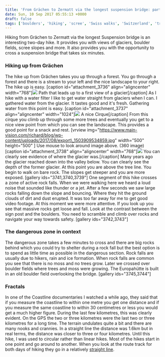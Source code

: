 ```yaml
---
title: 'From Grächen to Zermatt via the longest suspension bridge: part one'
date: Sun, 10 Sep 2017 05:55:13 +0000
draft: false
tags: ['boulders', 'hiking', 'scree', 'Swiss walks', 'Switzerland', 'travel']
---
```


Hiking from Grächen to Zermatt via the longest Suspension bridge is an interesting two-day hike. It provides you with views of glaciers, boulder fields, scree slopes and more. It also provides you with the opportunity to cross a suspension bridge that takes six minutes.

### Hiking up from Grächen

The hike up from Grächen takes you up through a forest. You go through a forest and there is a stream to your left and the nice landscape to your right. The hike up is easy. \[caption id="attachment\_3736" align="aligncenter" width="768"\][![](https://www.main-vision.com/richard/blog/wp-content/uploads/2017/08/IMG_4894-e1504168575250-768x1024.jpg)](https://www.main-vision.com/richard/blog/wp-content/uploads/2017/08/IMG_4894-e1504168575250.jpg) Path that leads up to a first view of a glacier\[/caption\] As I hike with a water filter I like to get water straight from glaciers when I can. I gathered water from the glacier. It tastes good and it's fresh. Gathering water from this point is easy. \[caption id="attachment\_3737" align="aligncenter" width="1024"\][![](https://www.main-vision.com/richard/blog/wp-content/uploads/2017/08/IMG_4902-1024x768.jpg)](https://www.main-vision.com/richard/blog/wp-content/uploads/2017/08/IMG_4902.jpg) A nice Cirque\[/caption\] From this cirque you climb up through some more trees and eventually you get to a nice view point from which you can see the landscape. This provides a good point for a snack and rest. \[vrview img="https://www.main-vision.com/richard/blog/wp-content/uploads/2017/08/export\_1503909534859.jpg" width="500" height="500" \] Use mouse to look around image above. (360 image) \[caption id="attachment\_3738" align="aligncenter" width="768"\][![](https://www.main-vision.com/richard/blog/wp-content/uploads/2017/08/IMG_4950-e1504169122556-768x1024.jpg)](https://www.main-vision.com/richard/blog/wp-content/uploads/2017/08/IMG_4950-e1504169122556.jpg) You can clearly see evidence of where the glacier was.\[/caption\] Many years ago the glacier reached down into the valley below. You can clearly see the depth of the former glacier. At this point you are above the tree line. You begin to walk on bare rock. The slopes get steeper and you are more exposed. \[gallery ids="3741,3740,3739"\] One segment of this hike crosses a zone of active rock falls. When we were walking here we heard a loud noise that sounded like thunder or a jet. After a few seconds we saw large rocks falling down the slope and bouncing. Where they hit the ground clouds of dirt and dust erupted. It was too far away for me to get good video footage. At this moment we were more attentive. If you look up you see that massive rocks get loose and fall. Look at the contrast between the sign post and the boulders. You need to scramble and climb over rocks and navigate your way towards safety. \[gallery ids="3742,3743"\]

### The dangerous zone in context

The dangerous zone takes a few minutes to cross and there are big rocks behind which you could try to shelter during a rock fall but the best option is to spend as little time as possible in the dangerous section. Rock falls are usually due to hikers, rain and ice formation. When rock falls are common you see that there is no moss and no trees grow. Later we crossed over boulder fields where trees and moss were growing. The Europahütte is built in an old boulder field overlooking the bridge. \[gallery ids="3745,3744"\]

### Fractals

In one of the Coastline documentaries I watched a while ago, they said that if you measure the coastline to within one metre you get one distance and if you measure the same coastline to within 30 centimetres or less you would get a much higher figure. During the last few kilometres, this was clearly evident. On the GPS the two or three kilometres were the last two or three kilometres for a long time. The terrain undulates quite a bit and there are many nooks and crannies. In a straight line the distance was 1.6km but in real terms, the distance was closer to three or four kilometres. Until this hike, I was used to circular rather than linear hikes. Most of the hikes start in one point and go around to another. When you look at the route track for both days of hiking they go in a relatively [straight line](http://www.sports-tracker.com/workout/warzabidul/59a19572c3d639467e5c0183).